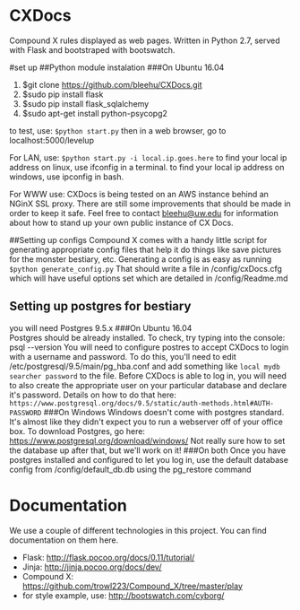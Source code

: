 # CXDocs
Compound X rules displayed as web pages. Written in Python 2.7, served with Flask and bootstraped with bootswatch.

#set up
##Python module instalation
###On Ubuntu 16.04 
1) $git clone https://github.com/bleehu/CXDocs.git
2) $sudo pip install flask 
3) $sudo pip install flask_sqlalchemy
4) $sudo apt-get install python-psycopg2



to test, use:
`$python start.py`
then in a web browser, go to localhost:5000/levelup

For LAN, use:
`$python start.py -i local.ip.goes.here`
to find your local ip address on linux, use ifconfig in a terminal. 
to find your local ip address on windows, use ipconfig in bash.

For WWW use:
CXDocs is being tested on an AWS instance behind an NGinX SSL proxy. There are still some improvements that should be made in order to keep it safe. Feel free to contact bleehu@uw.edu for information about how to stand up your own public instance of CX Docs.


##Setting up configs
Compound X comes with a handy little script for generating appropriate config files that help it do things like save pictures for the monster bestiary, etc. Generating a config is as easy as running 
`$python generate_config.py`
That should write a file in /config/cxDocs.cfg which will have useful options set which are detailed in /config/Readme.md

## Setting up postgres for bestiary
you will need Postgres 9.5.x 
###On Ubuntu 16.04  
Postgres should be already installed. To check, try typing into the console: psql --version
You will need to configure postres to accept CXDocs to login with a username and password. To do this, you'll need to edit /etc/postgresql/9.5/main/pg_hba.conf and add something like 
`local mydb searcher password`
to the file. 
Before CXDocs is able to log in, you will need to also create the appropriate user on your particular database and declare it's password. Details on how to do that here:
`https://www.postgresql.org/docs/9.5/static/auth-methods.html#AUTH-PASSWORD`
###On Windows
Windows doesn't come with postgres standard. It's almost like they didn't expect you to run a webserver off of your office box. 
To download Postgres, go here: https://www.postgresql.org/download/windows/
Not really sure how to set the database up after that, but we'll work on it!
###On both
Once you have postgres installed and configured to let you log in, use the default database config from /config/default_db.db using the pg_restore command



# Documentation
We use a couple of different technologies in this project. You can find documentation on them here.
* Flask: http://flask.pocoo.org/docs/0.11/tutorial/
* Jinja: http://jinja.pocoo.org/docs/dev/
* Compound X: https://github.com/trowl223/Compound_X/tree/master/play
* for style example, use: http://bootswatch.com/cyborg/
